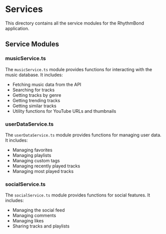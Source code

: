 # Services

This directory contains all the service modules for the RhythmBond application.

## Service Modules

### musicService.ts

The `musicService.ts` module provides functions for interacting with the music database. It includes:

- Fetching music data from the API
- Searching for tracks
- Getting tracks by genre
- Getting trending tracks
- Getting similar tracks
- Utility functions for YouTube URLs and thumbnails

### userDataService.ts

The `userDataService.ts` module provides functions for managing user data. It includes:

- Managing favorites
- Managing playlists
- Managing custom tags
- Managing recently played tracks
- Managing most played tracks

### socialService.ts

The `socialService.ts` module provides functions for social features. It includes:

- Managing the social feed
- Managing comments
- Managing likes
- Sharing tracks and playlists
